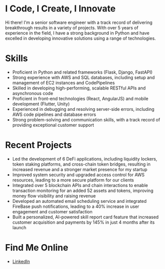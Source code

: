 I Code, I Create, I Innovate
============================

Hi there! I'm a senior software engineer with a track record of delivering breakthrough results in a variety of projects. With over 5 years of experience in the field, I have a strong background in Python and have excelled in developing innovative solutions using a range of technologies.

Skills
======

-   Proficient in Python and related frameworks (Flask, Django, FastAPI)
-   Strong experience with AWS and SQL databases, including setup and management of EC2 instances and CodePipelines
-   Skilled in developing high-performing, scalable RESTful APIs and asynchronous code
-   Proficient in front-end technologies (React, AngularJS) and mobile development (Flutter, Unity)
-   Experienced in debugging and resolving server-side errors, including AWS code pipelines and database errors
-   Strong problem-solving and communication skills, with a track record of providing exceptional customer support

Recent Projects
===============

-   Led the development of 6 DeFi applications, including liquidity lockers, token staking platforms, and cross-chain token bridges, resulting in increased revenue and a stronger market presence for my startup
-   Improved system security and upgraded access control for AWS resources, leading to a more secure platform for our clients
-   Integrated over 5 blockchain APIs and chain interactions to enable transaction monitoring for an added 52 assets and tokens, improving money flow visibility and raising revenue
-   Developed an automated email scheduling service and integrated FireBase push notifications, leading to a 40% increase in user engagement and customer satisfaction
-   Built a personalized, AI-powered skill report card feature that increased customer acquisition and payments by 145% in just 4 months after its launch

Find Me Online
==============

-   [LinkedIn](https://www.linkedin.com/in/ronnypanford)
